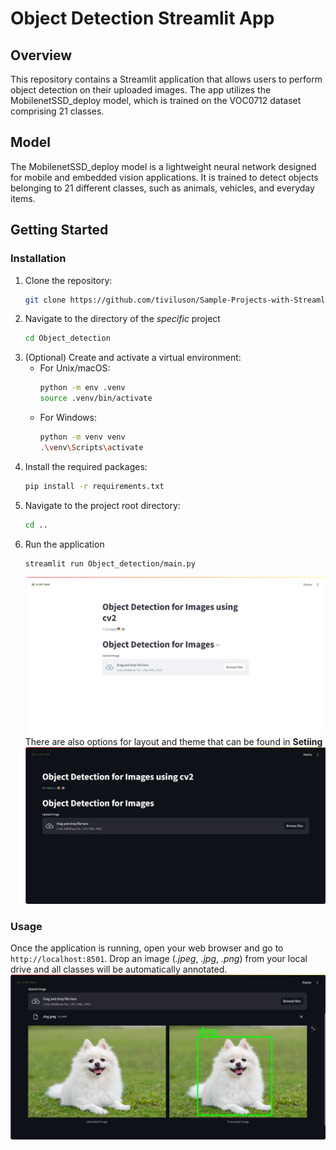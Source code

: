 # Object Detection Streamlit App

## Overview
This repository contains a Streamlit application that allows users to perform object detection on their uploaded images. The app utilizes the MobilenetSSD_deploy model, which is trained on the VOC0712 dataset comprising 21 classes.

## Model
The MobilenetSSD_deploy model is a lightweight neural network designed for mobile and embedded vision applications. It is trained to detect objects belonging to 21 different classes, such as animals, vehicles, and everyday items.

## Getting Started

### Installation
1. Clone the repository:
   ```bash
   git clone https://github.com/tiviluson/Sample-Projects-with-Streamlit
1. Navigate to the directory of the *specific* project
   ```bash
   cd Object_detection
1. (Optional) Create and activate a virtual environment:
   * For Unix/macOS:
      ```bash
      python -m env .venv
      source .venv/bin/activate
   * For Windows:
      ```bash
      python -m venv venv
      .\venv\Scripts\activate
1. Install the required packages:
   ```bash
   pip install -r requirements.txt
1. Navigate to the project root directory:
   ```bash
   cd ..
1. Run the application
   ```bash
   streamlit run Object_detection/main.py
   ```
   ![alt text](../assets/object_detection_1.png)
   There are also options for layout and theme that can be found in **Setiing**
   ![alt text](../assets/object_detection_2.png)

### Usage
Once the application is running, open your web browser and go to `http://localhost:8501`. Drop an image (*.jpeg*, *.jpg*, *.png*) from your local drive and all classes will be automatically annotated.
![alt text](../assets/object_detection_3.png)
